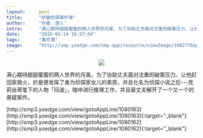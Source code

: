```yaml
---
layout:     post
title:      "娇妻侦探事件簿"
author:     "作者：游人"
intro:      "满心期待甜甜蜜蜜的两人世界的月美，为了协助丈夫面对沈重的破案压力、让他赶回家救火，於是便发挥了身为侦探家女儿的素质，并且化名为侦探小说之后---克莉丝蒂笔下的人物「玛波」，暗中进行推理工作，并且替丈夫解开了一个又一个的悬疑案件。"
date:       "2018-02-14 16:57:04"
tags:       "事件簿"
image:      "http://smp.yoedge.com/smp-app/resource/viewImage/1002778appline.png"
---
```

<div style="text-align: center">
<p><img src="http://smp.yoedge.com/smp-app/resource/viewImage/1002778appline.png"/></p>
</div>
<p class="post-meta">
<span>满心期待甜甜蜜蜜的两人世界的月美，为了协助丈夫面对沈重的破案压力、让他赶回家救火，於是便发挥了身为侦探家女儿的素质，并且化名为侦探小说之后---克莉丝蒂笔下的人物「玛波」，暗中进行推理工作，并且替丈夫解开了一个又一个的悬疑案件。</span>
</p>
[http://smp3.yoedge.com/view/gotoAppLine/1080163](http://smp3.yoedge.com/view/gotoAppLine/1080163){:target="_blank"}
[http://smp3.yoedge.com/view/gotoAppLine/1080162](http://smp3.yoedge.com/view/gotoAppLine/1080162){:target="_blank"}


